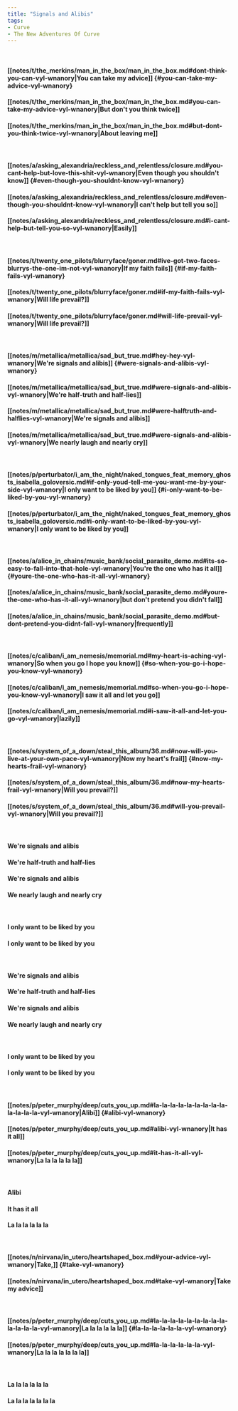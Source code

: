 ```yaml
---
title: "Signals and Alibis"
tags:
- Curve
- The New Adventures Of Curve
---
```

&nbsp;
#### [[notes/t/the_merkins/man_in_the_box/man_in_the_box.md#dont-think-you-can-vyl-wnanory|You can take my advice]] {#you-can-take-my-advice-vyl-wnanory}
#### [[notes/t/the_merkins/man_in_the_box/man_in_the_box.md#you-can-take-my-advice-vyl-wnanory|But don't you think twice]]
#### [[notes/t/the_merkins/man_in_the_box/man_in_the_box.md#but-dont-you-think-twice-vyl-wnanory|About leaving me]]
&nbsp;
#### [[notes/a/asking_alexandria/reckless_and_relentless/closure.md#you-cant-help-but-love-this-shit-vyl-wnanory|Even though you shouldn't know]] {#even-though-you-shouldnt-know-vyl-wnanory}
#### [[notes/a/asking_alexandria/reckless_and_relentless/closure.md#even-though-you-shouldnt-know-vyl-wnanory|I can't help but tell you so]]
#### [[notes/a/asking_alexandria/reckless_and_relentless/closure.md#i-cant-help-but-tell-you-so-vyl-wnanory|Easily]]
&nbsp;
#### [[notes/t/twenty_one_pilots/blurryface/goner.md#ive-got-two-faces-blurrys-the-one-im-not-vyl-wnanory|If my faith fails]] {#if-my-faith-fails-vyl-wnanory}
#### [[notes/t/twenty_one_pilots/blurryface/goner.md#if-my-faith-fails-vyl-wnanory|Will life prevail?]]
#### [[notes/t/twenty_one_pilots/blurryface/goner.md#will-life-prevail-vyl-wnanory|Will life prevail?]]
&nbsp;
#### [[notes/m/metallica/metallica/sad_but_true.md#hey-hey-vyl-wnanory|We're signals and alibis]] {#were-signals-and-alibis-vyl-wnanory}
#### [[notes/m/metallica/metallica/sad_but_true.md#were-signals-and-alibis-vyl-wnanory|We're half-truth and half-lies]]
#### [[notes/m/metallica/metallica/sad_but_true.md#were-halftruth-and-halflies-vyl-wnanory|We're signals and alibis]]
#### [[notes/m/metallica/metallica/sad_but_true.md#were-signals-and-alibis-vyl-wnanory|We nearly laugh and nearly cry]]
&nbsp;
#### [[notes/p/perturbator/i_am_the_night/naked_tongues_feat_memory_ghosts_isabella_goloversic.md#if-only-youd-tell-me-you-want-me-by-your-side-vyl-wnanory|I only want to be liked by you]] {#i-only-want-to-be-liked-by-you-vyl-wnanory}
#### [[notes/p/perturbator/i_am_the_night/naked_tongues_feat_memory_ghosts_isabella_goloversic.md#i-only-want-to-be-liked-by-you-vyl-wnanory|I only want to be liked by you]]
&nbsp;
#### [[notes/a/alice_in_chains/music_bank/social_parasite_demo.md#its-so-easy-to-fall-into-that-hole-vyl-wnanory|You're the one who has it all]] {#youre-the-one-who-has-it-all-vyl-wnanory}
#### [[notes/a/alice_in_chains/music_bank/social_parasite_demo.md#youre-the-one-who-has-it-all-vyl-wnanory|but don't pretend you didn't fall]]
#### [[notes/a/alice_in_chains/music_bank/social_parasite_demo.md#but-dont-pretend-you-didnt-fall-vyl-wnanory|frequently]]
&nbsp;
#### [[notes/c/caliban/i_am_nemesis/memorial.md#my-heart-is-aching-vyl-wnanory|So when you go I hope you know]] {#so-when-you-go-i-hope-you-know-vyl-wnanory}
#### [[notes/c/caliban/i_am_nemesis/memorial.md#so-when-you-go-i-hope-you-know-vyl-wnanory|I saw it all and let you go]]
#### [[notes/c/caliban/i_am_nemesis/memorial.md#i-saw-it-all-and-let-you-go-vyl-wnanory|lazily]]
&nbsp;
#### [[notes/s/system_of_a_down/steal_this_album/36.md#now-will-you-live-at-your-own-pace-vyl-wnanory|Now my heart's frail]] {#now-my-hearts-frail-vyl-wnanory}
#### [[notes/s/system_of_a_down/steal_this_album/36.md#now-my-hearts-frail-vyl-wnanory|Will you prevail?]]
#### [[notes/s/system_of_a_down/steal_this_album/36.md#will-you-prevail-vyl-wnanory|Will you prevail?]]
&nbsp;
#### We're signals and alibis
#### We're half-truth and half-lies
#### We're signals and alibis
#### We nearly laugh and nearly cry
&nbsp;
#### I only want to be liked by you
#### I only want to be liked by you
&nbsp;
#### We're signals and alibis
#### We're half-truth and half-lies
#### We're signals and alibis
#### We nearly laugh and nearly cry
&nbsp;
#### I only want to be liked by you
#### I only want to be liked by you
&nbsp;
#### [[notes/p/peter_murphy/deep/cuts_you_up.md#la-la-la-la-la-la-la-la-la-la-la-la-la-vyl-wnanory|Alibi]] {#alibi-vyl-wnanory}
#### [[notes/p/peter_murphy/deep/cuts_you_up.md#alibi-vyl-wnanory|It has it all]]
#### [[notes/p/peter_murphy/deep/cuts_you_up.md#it-has-it-all-vyl-wnanory|La la la la la la]]
&nbsp;
#### Alibi
#### It has it all
#### La la la la la la
&nbsp;
#### [[notes/n/nirvana/in_utero/heartshaped_box.md#your-advice-vyl-wnanory|Take,]] {#take-vyl-wnanory}
#### [[notes/n/nirvana/in_utero/heartshaped_box.md#take-vyl-wnanory|Take my advice]]
&nbsp;
#### [[notes/p/peter_murphy/deep/cuts_you_up.md#la-la-la-la-la-la-la-la-la-la-la-la-la-vyl-wnanory|La la la la la la]] {#la-la-la-la-la-la-vyl-wnanory}
#### [[notes/p/peter_murphy/deep/cuts_you_up.md#la-la-la-la-la-la-vyl-wnanory|La la la la la la la]]
&nbsp;
#### La la la la la la
#### La la la la la la la
